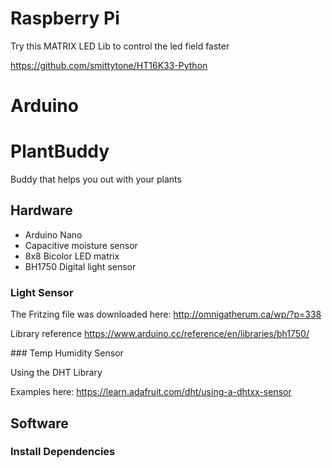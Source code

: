 # Raspberry Pi


Try this MATRIX LED Lib to control the led field faster

https://github.com/smittytone/HT16K33-Python


# Arduino

# PlantBuddy

Buddy that helps you out with your plants

## Hardware

- Arduino Nano
- Capacitive moisture sensor
- 8x8 Bicolor LED matrix 
- BH1750 Digital light sensor


### Light Sensor

The Fritzing file was downloaded here:
http://omnigatherum.ca/wp/?p=338

Library reference
https://www.arduino.cc/reference/en/libraries/bh1750/


### Temp Humidity Sensor

Using the DHT Library

Examples here: https://learn.adafruit.com/dht/using-a-dhtxx-sensor

## Software



### Install Dependencies









